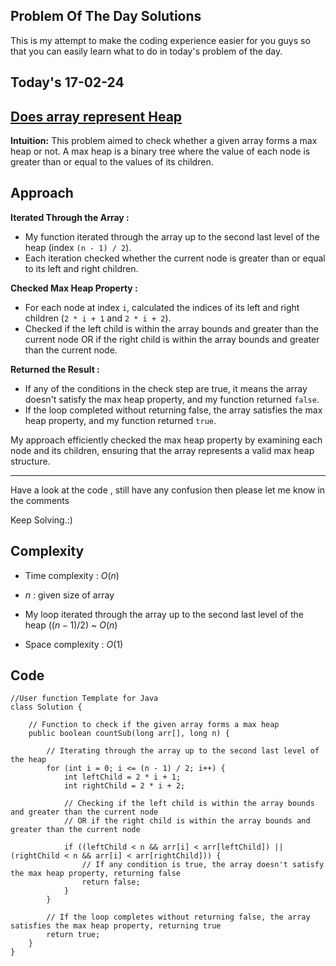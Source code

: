 ## Problem Of The Day Solutions

This is my attempt to make the coding experience easier for you guys so that you can easily learn what to do in today's problem of the day.

## Today's 17-02-24 
## [Does array represent Heap](https://www.geeksforgeeks.org/problems/does-array-represent-heap4345/1)

**Intuition:**
This problem aimed to check whether a given array forms a max heap or not. A max heap is a binary tree where the value of each node is greater than or equal to the values of its children.

## Approach

**Iterated Through the Array :**
- My function iterated through the array up to the second last level of the heap (index `(n - 1) / 2`).
- Each iteration checked whether the current node is greater than or equal to its left and right children.

**Checked Max Heap Property :**
- For each node at index `i`, calculated the indices of its left and right children (`2 * i + 1` and `2 * i + 2`).
- Checked if the left child is within the array bounds and greater than the current node OR if the right child is within the array bounds and greater than the current node.

**Returned the Result :**
- If any of the conditions in the check step are true, it means the array doesn't satisfy the max heap property, and my function returned `false`.
- If the loop completed without returning false, the array satisfies the max heap property, and my function returned `true`.

My approach efficiently checked the max heap property by examining each node and its children, ensuring that the array represents a valid max heap structure.

---
Have a look at the code , still have any confusion then please let me know in the comments

Keep Solving.:)

## Complexity
- Time complexity : $O(n)$
<!-- Add your time complexity here, e.g. $$O())$$ -->

  - $n$ : given size of array
  - My loop iterated through the array up to the second last level of the heap 
$((n−1)/2)$ ~ $O(n)$

- Space complexity : $O(1)$
<!-- Add your space complexity here, e.g. $$O(n)$$ -->

## Code 

```
//User function Template for Java
class Solution {
    
    // Function to check if the given array forms a max heap
    public boolean countSub(long arr[], long n) {
        
        // Iterating through the array up to the second last level of the heap
        for (int i = 0; i <= (n - 1) / 2; i++) {
            int leftChild = 2 * i + 1;
            int rightChild = 2 * i + 2;

            // Checking if the left child is within the array bounds and greater than the current node
            // OR if the right child is within the array bounds and greater than the current node
            
            if ((leftChild < n && arr[i] < arr[leftChild]) || (rightChild < n && arr[i] < arr[rightChild])) {
                // If any condition is true, the array doesn't satisfy the max heap property, returning false
                return false;
            }
        }
        
        // If the loop completes without returning false, the array satisfies the max heap property, returning true
        return true;
    }
}
```

